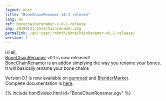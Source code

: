 ```yaml
---
layout: post
title: "BoneChainRenamer v0.1 release"
lang: en
ref: bonechainerenamer-v-0-1-release
img: 20180131_bonechainrenamer.png
permalink: /en/:year/:month/BoneChainRenamer-v0.1-release/
version: 1
---
```


Hi all,  
[BoneChainRenamer][1] v0.1 is now released!  
[BoneChainRenamer][1] is an addon simplying the way you rename your bones.  
It will basically rename your bone chains

Version 0.1 is now available on [gumroad][2] and [BlenderMarket][3].  
Complete documentation is [here][1].

{% include html5video.html id="BoneChainRenamer.ogv" %}

[1]: {{site.base_url}}/en/tools/BoneChainRenamer/
[2]: https://gumroad.com/l/bonechainrenamer
[3]: https://blendermarket.com/products/bonechainrenamer
